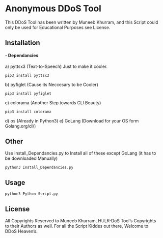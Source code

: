 # Anonymous DDoS Tool

This DDoS Tool has been written by Muneeb Khurram, and this Script could only be used for Educational Purposes see License.

## Installation

#### - Dependancies
a) pyttsx3 (Text-to-Speech) Just to make it cooler.
```
pip3 install pyttsx3
```
b) pyfiglet (Cause its Neccesary to be Cooler)
```
pip3 install pyfiglet
```
c) colorama (Another Step towards CLI Beauty)
```
pip3 install colorama
````
d) os (Already in Python3)
e) GoLang (Download for your OS form Golang.org/dl/) 

## Other
Use Install_Dependancies.py to Install all of these except GoLang (it has to be downloaded Manually)
````
python3 Install_Dependancies.py
````
## Usage
````
python3 Python-Script.py
````
## License
All Copyrights Reserved to Muneeb Khurram, HULK-DoS Tool’s Copyrights to their Authors as well.
For all the Script Kiddes out there, Welcome to DDoS Heaven’s.
